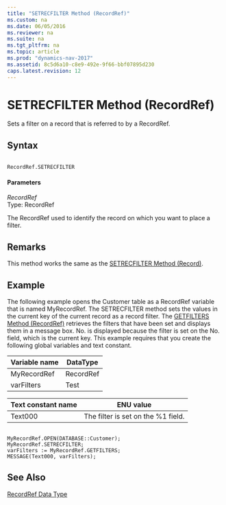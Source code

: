 ```yaml
---
title: "SETRECFILTER Method (RecordRef)"
ms.custom: na
ms.date: 06/05/2016
ms.reviewer: na
ms.suite: na
ms.tgt_pltfrm: na
ms.topic: article
ms.prod: "dynamics-nav-2017"
ms.assetid: 8c5d6a10-c8e9-492e-9f66-bbf07895d230
caps.latest.revision: 12
---
```

# SETRECFILTER Method (RecordRef)
Sets a filter on a record that is referred to by a RecordRef.  

## Syntax  

```  

RecordRef.SETRECFILTER  
```  

#### Parameters  
 *RecordRef*  
 Type: RecordRef  

 The RecordRef used to identify the record on which you want to place a filter.  

## Remarks  
 This method works the same as the [SETRECFILTER Method \(Record\)](devenv-SETRECFILTER-Method-Record.md).  

## Example  
 The following example opens the Customer table as a RecordRef variable that is named MyRecordRef. The SETRECFILTER method sets the values in the current key of the current record as a record filter. The [GETFILTERS Method \(RecordRef\)](devenv-GETFILTERS-Method-RecordRef.md) retrieves the filters that have been set and displays them in a message box. No. is displayed because the filter is set on the No. field, which is the current key. This example requires that you create the following global variables and text constant.  

|Variable name|DataType|  
|-------------------|--------------|  
|MyRecordRef|RecordRef|  
|varFilters|Test|  

|Text constant name|ENU value|  
|------------------------|---------------|  
|Text000|The filter is set on the %1 field.|  

```  

MyRecordRef.OPEN(DATABASE::Customer);  
MyRecordRef.SETRECFILTER;  
varFilters := MyRecordRef.GETFILTERS;  
MESSAGE(Text000, varFilters);  
```  

## See Also  
 [RecordRef Data Type](RecordRef-Data-Type.md)
